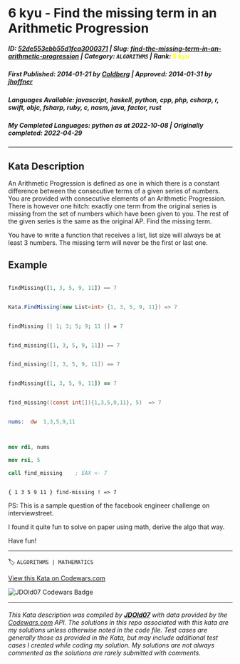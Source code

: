 # 6 kyu - Find the missing term in an Arithmetic Progression

##### **ID**: [52de553ebb55d1fca3000371](https://www.codewars.com/kata/52de553ebb55d1fca3000371) | **Slug**: [find-the-missing-term-in-an-arithmetic-progression](https://www.codewars.com/kata/52de553ebb55d1fca3000371) | **Category**: `ALGORITHMS` | **Rank**: <span style="color:yellow">6 kyu</span>

##### **First Published**: 2014-01-21 ***by*** [Coldberg](https://www.codewars.com/users/Coldberg) | **Approved**: 2014-01-31 ***by*** [jhoffner](https://www.codewars.com/users/jhoffner)

##### **Languages Available**: javascript, haskell, python, cpp, php, csharp, r, swift, objc, fsharp, ruby, c, nasm, java, factor, rust

##### **My Completed Languages**: python ***as at*** 2022-10-08 | **Originally completed**: 2022-04-29

---

## Kata Description


An Arithmetic Progression is defined as one in which there is a constant difference between the consecutive terms of a given series of numbers. You are provided with consecutive elements of an Arithmetic Progression. There is however one hitch: exactly one term from the original series is missing from the set of numbers which have been given to you. The rest of the given series is the same as the original AP.  Find the missing term.  



You have to write a function that receives a list, list size will always be at least 3 numbers. The missing term will never be the first or last one.



## Example

```php

findMissing([1, 3, 5, 9, 11]) == 7

```

```csharp

Kata.FindMissing(new List<int> {1, 3, 5, 9, 11}) => 7

```

```fsharp

findMissing [| 1; 3; 5; 9; 11 |] = 7

```

```python

find_missing([1, 3, 5, 9, 11]) == 7

```

```swift

find_missing([1, 3, 5, 9, 11]) == 7

```

```ruby

findMissing([1, 3, 5, 9, 11]) == 7

```

```c

find_missing((const int[]){1,3,5,9,11}, 5)  => 7

```

```nasm

nums:  dw  1,3,5,9,11



mov rdi, nums

mov rsi, 5

call find_missing    ; EAX <- 7

```

```factor

{ 1 3 5 9 11 } find-missing ! => 7

```



PS: This is a sample question of the facebook engineer challenge on interviewstreet.

I found it quite fun to solve on paper using math, derive the algo that way.

Have fun!



---


🏷 `ALGORITHMS | MATHEMATICS`


[View this Kata on Codewars.com](https://www.codewars.com/kata/52de553ebb55d1fca3000371)

![](https://www.codewars.com/users/jdold07/badges/large "JDOld07 Codewars Badge")

---

###### *This Kata description was compiled by [**JDOld07**](https://tpstech.dev) with data provided by the [Codewars.com](https://www.codewars.com) API.  The solutions in this repo associated with this kata are my solutions unless otherwise noted in the code file.  Test cases are generally those as provided in the Kata, but may include additional test cases I created while coding my solution.  My solutions are not always commented as the solutions are rarely submitted with comments.*
